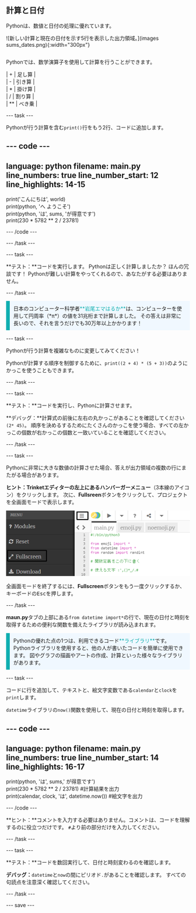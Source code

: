 ## 計算と日付

<div style="display: flex; flex-wrap: wrap">
<div style="flex-basis: 200px; flex-grow: 1; margin-right: 15px;">
Pythonは、数値と日付の処理に優れています。
</div>
<div>

![新しい計算と現在の日付を示す5行を表示した出力領域。](images sums_dates.png){:width="300px"}

</div>
</div>

Pythonでは、数学演算子を使用して計算を行うことができます。

| + | 足し算 |   
| - | 引き算 |   
| * | 掛け算 |   
| / | 割り算 |   
| ** | べき乗 |

--- task ---

Pythonが行う計算を含む`print()`行をもう2行、コードに追加します。

--- code ---
---
language: python 
filename: main.py 
line_numbers: true 
line_number_start: 12
line_highlights: 14-15
---

print('こんにちは', world)   
print(python, 'へ ようこそ')   
print(python, 'は', sums, 'が得意です')   
print(230 * 5782 ** 2 / 23781)

--- /code ---

--- /task ---

--- task ---

**テスト：**コードを実行します。 Pythonは正しく計算しましたか？ ほんの冗談です！ Pythonが難しい計算をやってくれるので、あなたがする必要はありません。

--- /task ---

<p style="border-left: solid; border-width:10px; border-color: #0faeb0; background-color: aliceblue; padding: 10px;">
日本のコンピューター科学者<span style="color: #0faeb0">**岩尾エマはるか**</span>は、コンピューターを使用して円周率（*π*）の値を31兆桁まで計算しました。 その答えは非常に長いので、それを言うだけでも30万年以上かかります！ 
</p>

--- task ---

Pythonが行う計算を複雑なものに変更してみてください！

Pythonが計算する順序を制御するために、`print((2 + 4) * (5 + 3))`のようにかっこを使うこともできます。

--- /task ---

--- task ---

**テスト：**コードを実行し、Pythonに計算させます。

**デバッグ：**計算式の前後に左右の丸かっこがあることを確認してください `(2* 45)`。 順序を決めるするためにたくさんのかっこを使う場合、すべての左かっこの個数が右かっこの個数と一致いていることを確認してください。

--- /task ---

--- task ---

Pythonに非常に大きな数値の計算させた場合、答えが出力領域の複数の行にまたがる場合があります。

**ヒント：**Trinketエディターの左上にある**ハンバーガーメニュー**（3本線のアイコン）をクリックします。 次に、**Fullsreen**ボタンをクリックして、プロジェクトを全画面モードで表示します。

![左側のメニューがハンバーガーメニューを介して拡張され、全画面オプションが表示されたTrinketエディター。](images/full_screen.png)

全画面モードを終了するには、**Fullscreen**ボタンをもう一度クリックするか、キーボードの<kbd>Esc</kbd>を押します。

--- /task ---

**maun.py**タブの上部にある`from datetime import*`の行で、現在の日付と時刻を取得するための便利な関数を備えたライブラリが読み込まれます。

<p style="border-left: solid; border-width:10px; border-color: #0faeb0; background-color: aliceblue; padding: 10px;">
Pythonの優れた点の1つは、利用できるコード<span style="color: #0faeb0">**ライブラリ**</span>です。 Pythonライブラリを使用すると、他の人が書いたコードを簡単に使用できます。 図やグラフの描画やアートの作成、計算といった様々なライブラリがあります。
</p>

--- task ---

コードに行を追加して、テキストと、絵文字変数である`calendar`と`clock`を`print`します。

`datetime`ライブラリの`now()`関数を使用して、現在の日付と時刻を取得します。

--- code ---
---
language: python 
filename: main.py 
line_numbers: true 
line_number_start: 14
line_highlights: 16-17
---

print(python, 'は', sums,' が得意です')    
print(230 * 5782 ** 2 / 23781) #計算結果を出力     
print(calendar, clock, 'は', datetime.now()) #絵文字を出力

--- /code ---

**ヒント：**コメントを入力する必要はありません。コメントは、コードを理解するのに役立つだけです。 `#`より前の部分だけを入力してください。

--- /task ---

--- task ---

**テスト：**コードを数回実行して、日付と時刻変わるのを確認します。

**デバッグ：**`datetime`と`now`の間にピリオド`.`があることを確認します。 すべての句読点を注意深く確認してください。

--- /task ---

--- save ---

